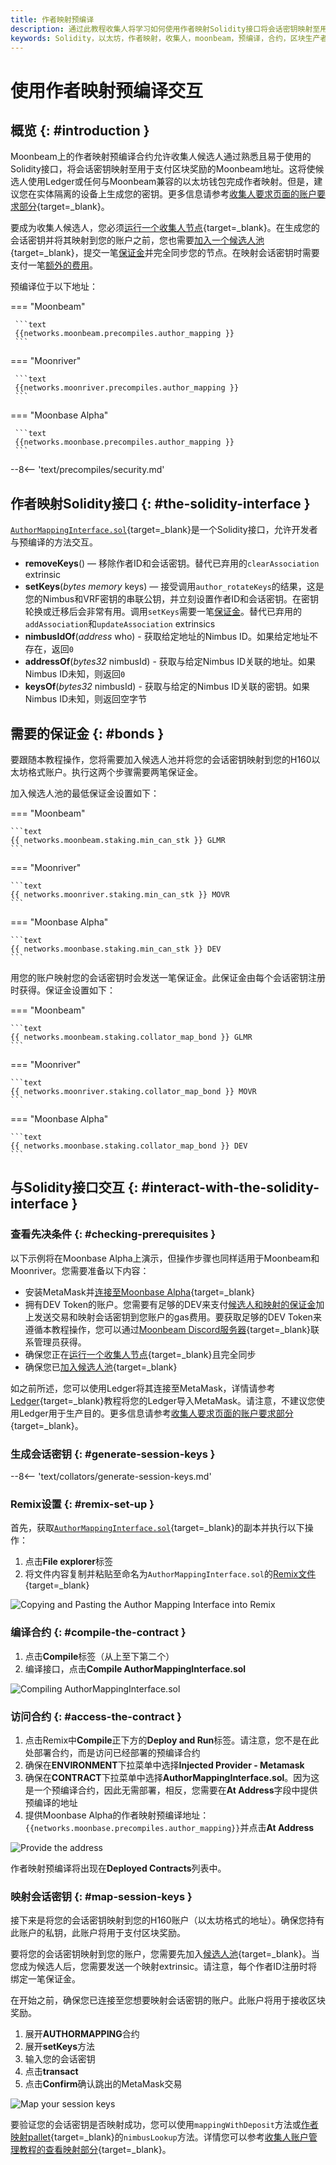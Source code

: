 ```yaml
---
title: 作者映射预编译
description: 通过此教程收集人将学习如何使用作者映射Solidity接口将会话密钥映射至用于支付奖励的Moonbeam地址。
keywords: Solidity，以太坊，作者映射，收集人，moonbeam，预编译，合约，区块生产者
---
```


# 使用作者映射预编译交互

## 概览 {: #introduction }

Moonbeam上的作者映射预编译合约允许收集人候选人通过熟悉且易于使用的Solidity接口，将会话密钥映射至用于支付区块奖励的Moonbeam地址。这将使候选人使用Ledger或任何与Moonbeam兼容的以太坊钱包完成作者映射。但是，建议您在实体隔离的设备上生成您的密钥。更多信息请参考[收集人要求页面的账户要求部分](/node-operators/networks/collators/requirements/#account-requirements){target=_blank}。

要成为收集人候选人，您必须[运行一个收集人节点](/node-operators/networks/run-a-node/overview/){target=_blank}。在生成您的会话密钥并将其映射到您的账户之前，您也需要[加入一个候选人池](/node-operators/networks/collators/activities/#become-a-candidate){target=_blank}，提交一笔[保证金](#bonds)并完全同步您的节点。在映射会话密钥时需要支付一笔[额外的费用](#bonds)。

预编译位于以下地址：

=== "Moonbeam"

     ```text
     {{networks.moonbeam.precompiles.author_mapping }}
     ```

=== "Moonriver"

     ```text
     {{networks.moonriver.precompiles.author_mapping }}
     ```

=== "Moonbase Alpha"

     ```text
     {{networks.moonbase.precompiles.author_mapping }}
     ```

--8<-- 'text/precompiles/security.md'

## 作者映射Solidity接口 {: #the-solidity-interface }

[`AuthorMappingInterface.sol`](https://github.com/moonbeam-foundation/moonbeam/blob/master/precompiles/author-mapping/AuthorMappingInterface.sol){target=_blank}是一个Solidity接口，允许开发者与预编译的方法交互。

- **removeKeys**() — 移除作者ID和会话密钥。替代已弃用的`clearAssociation` extrinsic
- **setKeys**(*bytes memory* keys) — 接受调用`author_rotateKeys`的结果，这是您的Nimbus和VRF密钥的串联公钥，并立刻设置作者ID和会话密钥。在密钥轮换或迁移后会非常有用。调用`setKeys`需要一笔[保证金](#mapping-bonds)。替代已弃用的`addAssociation`和`updateAssociation` extrinsics
- **nimbusIdOf**(*address* who) - 获取给定地址的Nimbus ID。如果给定地址不存在，返回`0`
- **addressOf**(*bytes32* nimbusId) - 获取与给定Nimbus ID关联的地址。如果Nimbus ID未知，则返回`0`
- **keysOf**(*bytes32* nimbusId) - 获取与给定的Nimbus ID关联的密钥。如果Nimbus ID未知，则返回空字节

## 需要的保证金 {: #bonds }

要跟随本教程操作，您将需要加入候选人池并将您的会话密钥映射到您的H160以太坊格式账户。执行这两个步骤需要两笔保证金。

加入候选人池的最低保证金设置如下：

=== "Moonbeam"

    ```text
    {{ networks.moonbeam.staking.min_can_stk }} GLMR
    ```

=== "Moonriver"

    ```text
    {{ networks.moonriver.staking.min_can_stk }} MOVR
    ```

=== "Moonbase Alpha"

    ```text
    {{ networks.moonbase.staking.min_can_stk }} DEV
    ```

用您的账户映射您的会话密钥时会发送一笔保证金。此保证金由每个会话密钥注册时获得。保证金设置如下：

=== "Moonbeam"

    ```text
    {{ networks.moonbeam.staking.collator_map_bond }} GLMR
    ```

=== "Moonriver"

    ```text
    {{ networks.moonriver.staking.collator_map_bond }} MOVR
    ```

=== "Moonbase Alpha"

    ```text
    {{ networks.moonbase.staking.collator_map_bond }} DEV
    ```

## 与Solidity接口交互 {: #interact-with-the-solidity-interface }

### 查看先决条件 {: #checking-prerequisites }

以下示例将在Moonbase Alpha上演示，但操作步骤也同样适用于Moonbeam和Moonriver。您需要准备以下内容：

 - 安装MetaMask并[连接至Moonbase Alpha](/tokens/connect/metamask/){target=_blank}
 - 拥有DEV Token的账户。您需要有足够的DEV来支付[候选人和映射的保证金](#bonds)加上发送交易和映射会话密钥到您账户的gas费用。要获取足够的DEV Token来遵循本教程操作，您可以通过[Moonbeam Discord服务器](https://discord.gg/PfpUATX){target=_blank}联系管理员获得。
 - 确保您正在[运行一个收集人节点](/node-operators/networks/run-a-node/overview/){target=_blank}且完全同步
 - 确保您已[加入候选人池](/node-operators/networks/collators/activities/#become-a-candidate){target=_blank}

如之前所述，您可以使用Ledger将其连接至MetaMask，详情请参考[Ledger](/tokens/connect/ledger/){target=_blank}教程将您的Ledger导入MetaMask。请注意，不建议您使用Ledger用于生产目的。更多信息请参考[收集人要求页面的账户要求部分](/node-operators/networks/collators/requirements/#account-requirements){target=_blank}。

### 生成会话密钥 {: #generate-session-keys }

--8<-- 'text/collators/generate-session-keys.md'

### Remix设置 {: #remix-set-up }

首先，获取[`AuthorMappingInterface.sol`](https://github.com/moonbeam-foundation/moonbeam/blob/master/precompiles/author-mapping/AuthorMappingInterface.sol){target=_blank}的副本并执行以下操作：

1. 点击**File explorer**标签
2. 将文件内容复制并粘贴至命名为`AuthorMappingInterface.sol`的[Remix文件](https://remix.ethereum.org/){target=_blank}

![Copying and Pasting the Author Mapping Interface into Remix](/images/builders/pallets-precompiles/precompiles/author-mapping/author-mapping-1.png)

### 编译合约 {: #compile-the-contract }

1. 点击**Compile**标签（从上至下第二个）
2. 编译接口，点击**Compile AuthorMappingInterface.sol**

![Compiling AuthorMappingInterface.sol](/images/builders/pallets-precompiles/precompiles/author-mapping/author-mapping-2.png)

### 访问合约 {: #access-the-contract }

1. 点击Remix中**Compile**正下方的**Deploy and Run**标签。请注意，您不是在此处部署合约，而是访问已经部署的预编译合约
2. 确保在**ENVIRONMENT**下拉菜单中选择**Injected Provider - Metamask**
3. 确保在**CONTRACT**下拉菜单中选择**AuthorMappingInterface.sol**。因为这是一个预编译合约，因此无需部署，相反，您需要在**At Address**字段中提供预编译的地址
4. 提供Moonbase Alpha的作者映射预编译地址：`{{networks.moonbase.precompiles.author_mapping}}`并点击**At Address**

![Provide the address](/images/builders/pallets-precompiles/precompiles/author-mapping/author-mapping-3.png)

作者映射预编译将出现在**Deployed Contracts**列表中。

### 映射会话密钥 {: #map-session-keys }

接下来是将您的会话密钥映射到您的H160账户（以太坊格式的地址）。确保您持有此账户的私钥，此账户将用于支付区块奖励。

要将您的会话密钥映射到您的账户，您需要先加入[候选人池](/node-operators/networks/collators/activities/#become-a-candidate){target=_blank}。当您成为候选人后，您需要发送一个映射extrinsic。请注意，每个作者ID注册时将绑定一笔保证金。

在开始之前，确保您已连接至您想要映射会话密钥的账户。此账户将用于接收区块奖励。

1. 展开**AUTHORMAPPING**合约
2. 展开**setKeys**方法
3. 输入您的会话密钥
4. 点击**transact**
5. 点击**Confirm**确认跳出的MetaMask交易

![Map your session keys](/images/builders/pallets-precompiles/precompiles/author-mapping/author-mapping-4.png)

要验证您的会话密钥是否映射成功，您可以使用`mappingWithDeposit`方法或[作者映射pallet](/node-operators/networks/collators/account-management/#author-mapping-interface){target=_blank}的`nimbusLookup`方法。详情您可以参考[收集人账户管理教程的查看映射部分](/node-operators/networks/collators/account-management/#check-the-mappings){target=_blank}。
